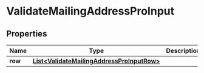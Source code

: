 

# ValidateMailingAddressProInput


## Properties

Name | Type | Description | Notes
------------ | ------------- | ------------- | -------------
**row** | [**List&lt;ValidateMailingAddressProInputRow&gt;**](ValidateMailingAddressProInputRow.md) |  |  [optional]




